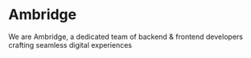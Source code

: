 # Ambridge
We are Ambridge, a dedicated team of backend &amp; frontend developers crafting seamless digital experiences
